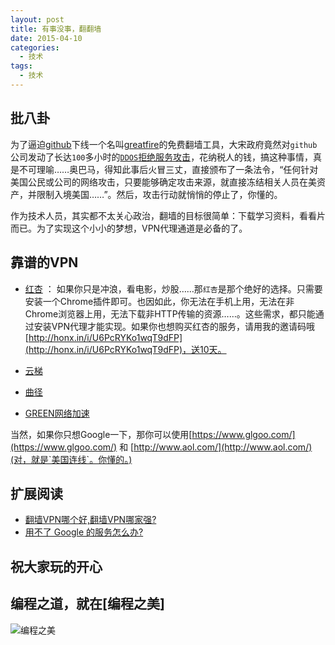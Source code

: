 ```yaml
---
layout: post
title: 有事没事，翻翻墙
date: 2015-04-10
categories:
  - 技术
tags:
  - 技术
---
```

## 批八卦

为了逼迫[github](https://www.github.com)下线一个名叫[greatfire](https://github.com/greatfire/wiki)的免费翻墙工具，大宋政府竟然对`github`公司发动了长达`100`多小时的[`DDOS`拒绝服务攻击](https://status.github.com/messages/2015-03-29)，花纳税人的钱，搞这种事情，真是不可理喻……奥巴马，得知此事后火冒三丈，直接颁布了一条法令，“任何针对美国公民或公司的网络攻击，只要能够确定攻击来源，就直接冻结相关人员在美资产，并限制入境美国……”。然后，攻击行动就悄悄的停止了，你懂的。

作为技术人员，其实都不太关心政治，翻墙的目标很简单：下载学习资料，看看片而已。为了实现这个小小的梦想，VPN代理通道是必备的了。


## 靠谱的VPN

* [红杏](http://honx.in/i/U6PcRYKo1wqT9dFP) ： 如果你只是冲浪，看电影，炒股……那`红杏`是那个绝好的选择。只需要安装一个Chrome插件即可。也因如此，你无法在手机上用，无法在非Chrome浏览器上用，无法下载非HTTP传输的资源……。这些需求，都只能通过安装VPN代理才能实现。如果你也想购买红杏的服务，请用我的邀请码哦[http://honx.in/i/U6PcRYKo1wqT9dFP](http://honx.in/i/U6PcRYKo1wqT9dFP)，送10天。

* [云梯](https://www.superprivatedata.com/?r=2641c6e86591aef1)

* [曲径](https://getqujing.com/?r=eeaac1e88f)

* [GREEN网络加速](https://www.igreenjsq.info/vip.html)


当然，如果你只想Google一下，那你可以使用[https://www.glgoo.com/](https://www.glgoo.com/) 和 [http://www.aol.com/](http://www.aol.com/)(对，就是`美国连线`。你懂的。)


## 扩展阅读

* [翻墙VPN哪个好,翻墙VPN哪家强?](http://pmvt.cn/develop/vpn.html)
* [用不了 Google 的服务怎么办?](http://hutu.me/856)


## 祝大家玩的开心

## 编程之道，就在[编程之美]

![编程之美](/img/weixin_qr.jpg)

